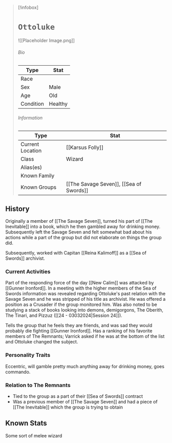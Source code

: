 

> [!infobox]
> # `Ottoluke` 
> ![[Placeholder Image.png]]
> ###### Bio
> Type |  Stat |
> ---|---|
> Race | | 
> Sex | Male | 
> Age | Old |
> Condition | Healthy  |
> ######  Information
> Type |  Stat |
> ---|---|
> Current Location | [[Karsus Folly]]  |
> Class | Wizard |
> Alias(es) |  |
> Known Family | |
> Known Groups | [[The Savage Seven]], [[Sea of Swords]]  |

## History
Originally a member of [[The Savage Seven]], turned his part of [[The Inevitable]] into a book, which he then gambled away for drinking money. Subsequently left the Savage Seven and felt somewhat bad about his actions while a part of the group but did not elaborate on things the group did.

Subsequently, worked with Capitan [[Reina Kalimoff]] as a [[Sea of Swords]] archivist. 

### Current Activities
Part of the responding force of the day [[New Calim]] was attacked by [[Gunner Ironford]]. In a meeting with the higher members of the Sea of Swords information was revealed regarding Ottoluke's past relation with the Savage Seven and he was stripped of his title as archivist. He was offered a position as a Crusader if the group monitored him. Was also noted to be studying a stack of books looking into demons, demigorgons, The Oberith, The Tinari, and Pizzuz ([[24 - 03032024|Session 24]]).

Tells the group that he feels they are friends, and was sad they would probably die fighting [[Gunner Ironford]]. Has a ranking of his favorite members of The Remnants; Varrick asked if he was at the bottom of the list and Ottoluke changed the subject. 

### Personality Traits
Eccentric, will gamble pretty much anything away for drinking money, goes commando.

### Relation to The Remnants 
- Tied to the group as a part of their [[Sea of Swords]] contract
- Was a previous member of [[The Savage Seven]] and had a piece of [[The Inevitable]] which the group is trying to obtain

## Known Stats
Some sort of melee wizard